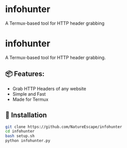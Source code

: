 # infohunter
A Termux-based tool for HTTP header grabbing
# infohunter

A Termux-based tool for HTTP header grabbing.

## 📦 Features:
- Grab HTTP Headers of any website
- Simple and Fast
- Made for Termux

## 📲 Installation

```bash
git clone https://github.com/NatureEscape/infohunter
cd infohunter
bash setup.sh
python infohunter.py
